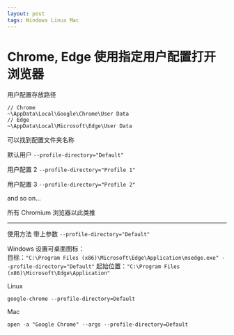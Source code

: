 ```yaml
---
layout: post
tags: Windows Linux Mac
---
```


# Chrome, Edge 使用指定用户配置打开浏览器


用户配置存放路径

```
// Chrome
~\AppData\Local\Google\Chrome\User Data
// Edge
~\AppData\Local\Microsoft\Edge\User Data
```

可以找到配置文件夹名称

默认用户 `--profile-directory="Default"`

用户配置 2 `--profile-directory="Profile 1"`

用户配置 3 `--profile-directory="Profile 2"`

and so on...

所有 Chromium 浏览器以此类推

---

使用方法 带上参数 `--profile-directory="Default"`

Windows 设置可桌面图标：  
目标：`"C:\Program Files (x86)\Microsoft\Edge\Application\msedge.exe" --profile-directory="Default"`
起始位置：`"C:\Program Files (x86)\Microsoft\Edge\Application"`

Linux
```
google-chrome --profile-directory=Default
```

Mac
```
open -a "Google Chrome" --args --profile-directory=Default
```
